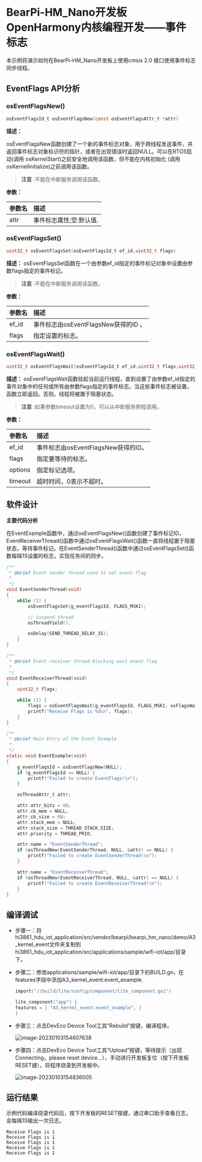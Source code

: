 # BearPi-HM_Nano开发板OpenHarmony内核编程开发——事件标志
本示例将演示如何在BearPi-HM_Nano开发板上使用cmsis 2.0 接口使用事件标志同步线程。


## EventFlags API分析


### osEventFlagsNew()

```c
osEventFlagsId_t osEventFlagsNew(const osEventFlagsAttr_t *attr)
```
**描述：**

osEventFlagsNew函数创建了一个新的事件标志对象，用于跨线程发送事件，并返回事件标志对象标识符的指针，或者在出现错误时返回NULL。可以在RTOS启动(调用 osKernelStart)之前安全地调用该函数，但不能在内核初始化 (调用 osKernelInitialize)之前调用该函数。
> **注意** :不能在中断服务调用该函数。


**参数：**

|参数名|描述|
|:--|:------| 
| attr |事件标志属性;空:默认值.  |

### osEventFlagsSet()

```c
uint32_t osEventFlagsSet(osEventFlagsId_t ef_id,uint32_t flags)
```
**描述：**
osEventFlagsSet函数在一个由参数ef_id指定的事件标记对象中设置由参数flags指定的事件标记。

> **注意** :不能在中断服务调用该函数。


**参数：**

|参数名|描述|
|:--|:------| 
| ef_id | 事件标志由osEventFlagsNew获得的ID 。 |
| flags | 指定设置的标志。 |

### osEventFlagsWait()

```c
uint32_t osEventFlagsWait(osEventFlagsId_t ef_id,uint32_t flags,uint32_t options,uint32_t timeout)
```
**描述：**
osEventFlagsWait函数挂起当前运行线程，直到设置了由参数ef_id指定的事件对象中的任何或所有由参数flags指定的事件标志。当这些事件标志被设置，函数立即返回。否则，线程将被置于阻塞状态。

> **注意** :如果参数timeout设置为0，可以从中断服务例程调用。


**参数：**

|参数名|描述|
|:--|:------| 
| ef_id | 事件标志由osEventFlagsNew获得的ID。  |
| flags | 指定要等待的标志。 |
| options | 指定标记选项。 |
| timeout | 超时时间，0表示不超时。 |


## 软件设计

**主要代码分析**

在EventExample函数中，通过osEventFlagsNew()函数创建了事件标记ID，EventReceiverThread()函数中通过osEventFlagsWait()函数一直将线程置于阻塞状态，等待事件标记。在EventSenderThread()函数中通过osEventFlagsSet()函数每隔1S设置的标志，实现任务间的同步。

```c
/**
 * @brief Event sender thread used to set event flag
 *
 */
void EventSenderThread(void)
{
    while (1) {
        osEventFlagsSet(g_eventFlagsId, FLAGS_MSK1);

        // suspend thread
        osThreadYield();

        osDelay(SEND_THREAD_DELAY_1S);
    }
}

/**
 * @brief Event receiver thread blocking wait event flag
 *
 */
void EventReceiverThread(void)
{
    uint32_t flags;

    while (1) {
        flags = osEventFlagsWait(g_eventFlagsId, FLAGS_MSK1, osFlagsWaitAny, osWaitForever);
        printf("Receive Flags is %d\n", flags);
    }
}

/**
 * @brief Main Entry of the Event Example
 *
 */
static void EventExample(void)
{
    g_eventFlagsId = osEventFlagsNew(NULL);
    if (g_eventFlagsId == NULL) {
        printf("Failed to create EventFlags!\n");
    }

    osThreadAttr_t attr;

    attr.attr_bits = 0U;
    attr.cb_mem = NULL;
    attr.cb_size = 0U;
    attr.stack_mem = NULL;
    attr.stack_size = THREAD_STACK_SIZE;
    attr.priority = THREAD_PRIO;

    attr.name = "EventSenderThread";
    if (osThreadNew(EventSenderThread, NULL, &attr) == NULL) {
        printf("Failed to create EventSenderThread!\n");
    }

    attr.name = "EventReceiverThread";
    if (osThreadNew(EventReceiverThread, NULL, &attr) == NULL) {
        printf("Failed to create EventReceiverThread!\n");
    }
}

```

## 编译调试


* 步骤一：将hi3861_hdu_iot_application/src/vendor/bearpi/bearpi_hm_nano/demo/A3_kernel_event文件夹复制到hi3861_hdu_iot_application/src/applications/sample/wifi-iot/app/目录下。

* 步骤二：修改applications/sample/wifi-iot/app/目录下的BUILD.gn，在features字段中添加A3_kernel_event:event_example.

    ```c
    import("//build/lite/config/component/lite_component.gni")

    lite_component("app") {
    features = [ "A3_kernel_event:event_example", ]
    }
    ```
* 步骤三：点击DevEco Device Tool工具“Rebuild”按键，编译程序。

    ![image-20230103154607638](/doc/pic/image-20230103154607638.png)

* 步骤四：点击DevEco Device Tool工具“Upload”按键，等待提示（出现Connecting，please reset device...），手动进行开发板复位（按下开发板RESET键），将程序烧录到开发板中。

    ![image-20230103154836005](/doc/pic/image-20230103154836005.png)    
    


## 运行结果

示例代码编译烧录代码后，按下开发板的RESET按键，通过串口助手查看日志，会每隔1S输出一次日志。
```
Receive Flags is 1
Receive Flags is 1
Receive Flags is 1
Receive Flags is 1
Receive Flags is 1
```
